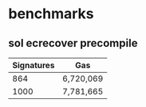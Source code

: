 # benchmarks

## sol ecrecover precompile

| Signatures | Gas       |
|------------|-----------|
| 864        | 6,720,069 |
| 1000       | 7,781,665 |